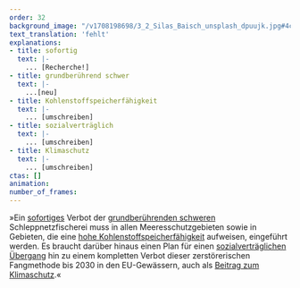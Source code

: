 ```yaml
---
order: 32
background_image: "/v1708198698/3_2_Silas_Baisch_unsplash_dpuujk.jpg#4cd4ff"
text_translation: 'fehlt'
explanations:
- title: sofortig
  text: |-
    ... [Recherche!]
- title: grundberührend schwer
  text: |-
    ...[neu]
- title: Kohlenstoffspeicherfähigkeit
  text: |-
    ... [umschreiben]
- title: sozialverträglich
  text: |-
    ... [umschreiben]
- title: Klimaschutz
  text: |-
    ... [umschreiben]
ctas: []
animation:
number_of_frames:
---
```

»Ein [sofortiges](# "sofortig") Verbot der [grundberührenden schweren](# "grundberührend schwer") Schleppnetzfischerei muss in allen Meeresschutzgebieten sowie in Gebieten, die eine [hohe Kohlenstoffspeicherfähigkeit](# "Kohlenstoffspeicherfähigkeit") aufweisen, eingeführt werden. Es braucht darüber hinaus einen Plan für einen [sozialverträglichen Übergang](# "sozialverträglich") hin zu einem kompletten Verbot dieser zerstörerischen Fangmethode bis 2030 in den EU-Gewässern, auch als [Beitrag zum Klimaschutz](# "Klimaschutz").«